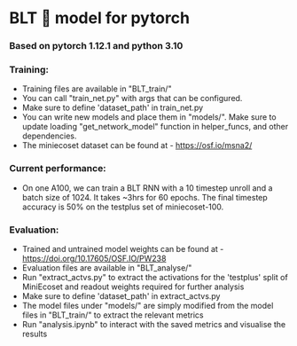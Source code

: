 # BLT 🍔 model for pytorch

### Based on pytorch 1.12.1 and python 3.10

### Training:
- Training files are available in "BLT_train/" 
- You can call "train_net.py" with args that can be configured.
- Make sure to define 'dataset_path' in train_net.py
- You can write new models and place them in "models/". Make sure to update loading "get_network_model" function in helper_funcs, and other dependencies.
- The miniecoset dataset can be found at - https://osf.io/msna2/

### Current performance:
- On one A100, we can train a BLT RNN with a 10 timestep unroll and a batch size of 1024. It takes ~3hrs for 60 epochs. The final timestep accuracy is 50% on the testplus set of miniecoset-100.

### Evaluation:
- Trained and untrained model weights can be found at - https://doi.org/10.17605/OSF.IO/PW238
- Evaluation files are available in "BLT_analyse/" 
- Run "extract_actvs.py" to extract the activations for the 'testplus' split of MiniEcoset and readout weights required for further analysis
- Make sure to define 'dataset_path' in extract_actvs.py
- The model files under "models/" are simply modified from the model files in "BLT_train/" to extract the relevant metrics
- Run "analysis.ipynb" to interact with the saved metrics and visualise the results

